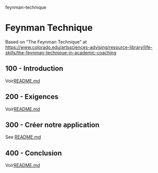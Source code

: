feynman-technique

# Feynman Technique

Based on "The Feynman Technique" at <https://www.colorado.edu/artssciences-advising/resource-library/life-skills/the-feynman-technique-in-academic-coaching>

## 100 - Introduction

Voir[README.md](./100/README.md)

## 200 - Exigences

Voir[README.md](./200/README.md)

## 300 - Créer notre application

See [README.md](./300/README.md)

## 400 - Conclusion

Voir[README.md](./400/README.md)
